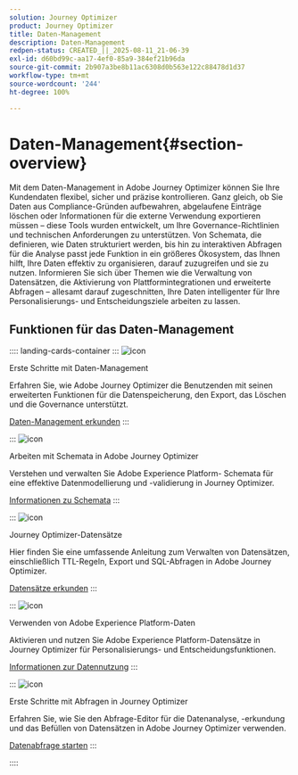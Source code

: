 ```yaml
---
solution: Journey Optimizer
product: Journey Optimizer
title: Daten-Management
description: Daten-Management
redpen-status: CREATED_||_2025-08-11_21-06-39
exl-id: d60bd99c-aa17-4ef0-85a9-384ef21b96da
source-git-commit: 2b907a3be8b11ac6308d0b563e122c88478d1d37
workflow-type: tm+mt
source-wordcount: '244'
ht-degree: 100%

---
```


# Daten-Management{#section-overview}

Mit dem Daten-Management in Adobe Journey Optimizer können Sie Ihre Kundendaten flexibel, sicher und präzise kontrollieren. Ganz gleich, ob Sie Daten aus Compliance-Gründen aufbewahren, abgelaufene Einträge löschen oder Informationen für die externe Verwendung exportieren müssen – diese Tools wurden entwickelt, um Ihre Governance-Richtlinien und technischen Anforderungen zu unterstützen. Von Schemata, die definieren, wie Daten strukturiert werden, bis hin zu interaktiven Abfragen für die Analyse passt jede Funktion in ein größeres Ökosystem, das Ihnen hilft, Ihre Daten effektiv zu organisieren, darauf zuzugreifen und sie zu nutzen. Informieren Sie sich über Themen wie die Verwaltung von Datensätzen, die Aktivierung von Plattformintegrationen und erweiterte Abfragen – allesamt darauf zugeschnitten, Ihre Daten intelligenter für Ihre Personalisierungs- und Entscheidungsziele arbeiten zu lassen.

## Funktionen für das Daten-Management

:::: landing-cards-container
:::
![icon](https://cdn.experienceleague.adobe.com/icons/book.svg?lang=de)

Erste Schritte mit Daten-Management

Erfahren Sie, wie Adobe Journey Optimizer die Benutzenden mit seinen erweiterten Funktionen für die Datenspeicherung, den Export, das Löschen und die Governance unterstützt.

[Daten-Management erkunden](../using/data/gs-data.md)
:::

:::
![icon](https://cdn.experienceleague.adobe.com/icons/puzzle-piece.svg?lang=de)

Arbeiten mit Schemata in Adobe Journey Optimizer

Verstehen und verwalten Sie Adobe Experience Platform- Schemata für eine effektive Datenmodellierung und -validierung in Journey Optimizer.

[Informationen zu Schemata](../using/data/get-started-schemas.md)
:::

:::
![icon](https://cdn.experienceleague.adobe.com/icons/database.svg?lang=de)

Journey Optimizer-Datensätze

Hier finden Sie eine umfassende Anleitung zum Verwalten von Datensätzen, einschließlich TTL-Regeln, Export und SQL-Abfragen in Adobe Journey Optimizer.

[Datensätze erkunden](datasets-landing-page.md)
:::

:::
![icon](https://cdn.experienceleague.adobe.com/icons/bullseye.svg?lang=de)

Verwenden von Adobe Experience Platform-Daten

Aktivieren und nutzen Sie Adobe Experience Platform-Datensätze in Journey Optimizer für Personalisierungs- und Entscheidungsfunktionen.

[Informationen zur Datennutzung](../using/data/lookup-aep-data.md)
:::

:::
![icon](https://cdn.experienceleague.adobe.com/icons/chart-line.svg?lang=de)

Erste Schritte mit Abfragen in Journey Optimizer

Erfahren Sie, wie Sie den Abfrage-Editor für die Datenanalyse, -erkundung und das Befüllen von Datensätzen in Adobe Journey Optimizer verwenden.

[Datenabfrage starten](../using/data/get-started-queries.md)
:::

::::
